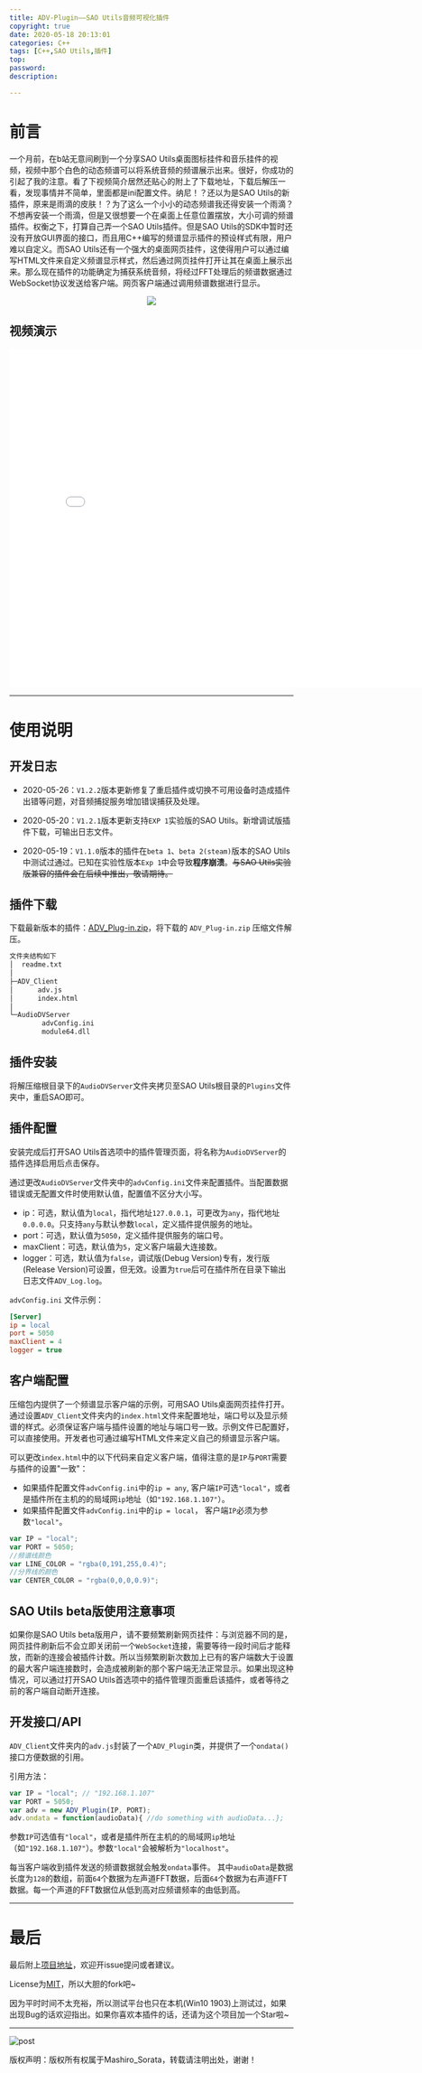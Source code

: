 ```yaml
---
title: ADV-Plugin——SAO Utils音频可视化插件
copyright: true
date: 2020-05-18 20:13:01
categories: C++
tags: [C++,SAO Utils,插件]
top:
password:
description:

---
```

# 前言
一个月前，在b站无意间刷到一个分享SAO Utils桌面图标挂件和音乐挂件的视频，视频中那个白色的动态频谱可以将系统音频的频谱展示出来。很好，你成功的引起了我的注意。看了下视频简介居然还贴心的附上了下载地址，下载后解压一看，发现事情并不简单，里面都是ini配置文件。纳尼！？还以为是SAO Utils的新插件，原来是雨滴的皮肤！？为了这么一个小小的动态频谱我还得安装一个雨滴？不想再安装一个雨滴，但是又很想要一个在桌面上任意位置摆放，大小可调的频谱插件。权衡之下，打算自己弄一个SAO Utils插件。但是SAO Utils的SDK中暂时还没有开放GUI界面的接口，而且用C++编写的频谱显示插件的预设样式有限，用户难以自定义。而SAO Utils还有一个强大的桌面网页挂件，这使得用户可以通过编写HTML文件来自定义频谱显示样式，然后通过网页挂件打开让其在桌面上展示出来。那么现在插件的功能确定为捕获系统音频，将经过FFT处理后的频谱数据通过WebSocket协议发送给客户端。网页客户端通过调用频谱数据进行显示。
<div align="center"><img src="https://github.com/Mashiro-Sorata/ADV-Plugin/blob/master/Image/ADV_demo.png?raw=true"></div>
<!-- more -->

<h2>视频演示</h2>

<div align="center"><iframe width="800" height="600" src="//player.bilibili.com/player.html?aid=285646304&bvid=BV1uf4y1U7Tx&cid=192662498&page=1" scrolling="no" border="0" frameborder="no" framespacing="0" allowfullscreen="true"> </iframe></div>

---
# 使用说明

## 开发日志

* 2020-05-26：`V1.2.2`版本更新修复了重启插件或切换不可用设备时造成插件出错等问题，对音频捕捉服务增加错误捕获及处理。

* 2020-05-20：`V1.2.1`版本更新支持`EXP 1`实验版的SAO Utils。新增调试版插件下载，可输出日志文件。

* 2020-05-19：`V1.1.0`版本的插件在`beta 1`、`beta 2(steam)`版本的SAO Utils中测试过通过。已知在实验性版本`Exp 1`中会导致**程序崩溃**。~~与SAO Utils实验版兼容的插件会在后续中推出，敬请期待。~~

## 插件下载
下载最新版本的插件：[ADV_Plug-in.zip](https://github.com/Mashiro-Sorata/ADV-Plugin/releases/latest)，将下载的 `ADV_Plug-in.zip` 压缩文件解压。
```html
文件夹结构如下
│  readme.txt
│
├─ADV_Client
│      adv.js
│      index.html
│
└─AudioDVServer
        advConfig.ini
        module64.dll
```

## 插件安装
将解压缩根目录下的`AudioDVServer`文件夹拷贝至SAO Utils根目录的`Plugins`文件夹中，重启SAO即可。

## 插件配置

安装完成后打开SAO Utils首选项中的插件管理页面，将名称为`AudioDVServer`的插件选择启用后点击保存。

通过更改`AudioDVServer`文件夹中的`advConfig.ini`文件来配置插件。当配置数据错误或无配置文件时使用默认值，配置值不区分大小写。
- ip：可选，默认值为`local`，指代地址`127.0.0.1`，可更改为`any`，指代地址`0.0.0.0`。只支持`any`与默认参数`local`，定义插件提供服务的地址。
- port：可选，默认值为`5050`，定义插件提供服务的端口号。
- maxClient：可选，默认值为`5`，定义客户端最大连接数。
- logger：可选，默认值为`false`，调试版(Debug Version)专有，发行版(Release Version)可设置，但无效。设置为`true`后可在插件所在目录下输出日志文件`ADV_Log.log`。

`advConfig.ini` 文件示例：
```ini
[Server]
ip = local
port = 5050
maxClient = 4
logger = true
```

## 客户端配置
压缩包内提供了一个频谱显示客户端的示例，可用SAO Utils桌面网页挂件打开。通过设置`ADV_Client`文件夹内的`index.html`文件来配置地址，端口号以及显示频谱的样式。必须保证客户端与插件设置的地址与端口号一致。示例文件已配置好，可以直接使用。开发者也可通过编写HTML文件来定义自己的频谱显示客户端。

可以更改`index.html`中的以下代码来自定义客户端，值得注意的是`IP`与`PORT`需要与插件的设置"一致"：

* 如果插件配置文件`advConfig.ini`中的`ip = any`, 客户端`IP`可选`"local"`，或者是插件所在主机的的局域网`ip`地址（如`"192.168.1.107"`）。
* 如果插件配置文件`advConfig.ini`中的`ip = local`， 客户端`IP`必须为参数`"local"`。

```javascript
var IP = "local";
var PORT = 5050;
//频谱线颜色
var LINE_COLOR = "rgba(0,191,255,0.4)";
//分界线的颜色
var CENTER_COLOR = "rgba(0,0,0,0.9)";
```

## SAO Utils beta版使用注意事项

如果你是SAO Utils beta版用户，请不要频繁刷新网页挂件：与浏览器不同的是，网页挂件刷新后不会立即关闭前一个`WebSocket`连接，需要等待一段时间后才能释放，而新的连接会被插件计数。所以当频繁刷新次数加上已有的客户端数大于设置的最大客户端连接数时，会造成被刷新的那个客户端无法正常显示。如果出现这种情况，可以通过打开SAO Utils首选项中的插件管理页面重启该插件，或者等待之前的客户端自动断开连接。

## 开发接口/API
`ADV_Client`文件夹内的`adv.js`封装了一个`ADV_Plugin`类，并提供了一个`ondata()`接口方便数据的引用。

引用方法：
```javascript
var IP = "local"; // "192.168.1.107"
var PORT = 5050;
var adv = new ADV_Plugin(IP, PORT);
adv.ondata = function(audioData){ //do something with audioData...};
```
参数`IP`可选值有`"local"`，或者是插件所在主机的的局域网`ip`地址（如`"192.168.1.107"`）。参数`"local"`会被解析为`"localhost"`。

每当客户端收到插件发送的频谱数据就会触发`ondata`事件。
其中`audioData`是数据长度为`128`的数组，前面`64`个数据为左声道FFT数据，后面`64`个数据为右声道FFT数据。每一个声道的FFT数据位从低到高对应频谱频率的由低到高。

---

# 最后

最后附上[项目地址](https://github.com/Mashiro-Sorata/ADV-Plugin)，欢迎开issue提问或者建议。

License为[MIT](https://github.com/Mashiro-Sorata/ADV-Plugin/blob/master/LICENSE)，所以大胆的fork吧~

因为平时时间不太充裕，所以测试平台也只在本机(Win10 1903)上测试过，如果出现Bug的话欢迎指出。如果你喜欢本插件的话，还请为这个项目加一个Star啦~

---

![post](https://t1.picb.cc/uploads/2019/02/18/VhzVBs.gif)

版权声明：版权所有权属于Mashiro_Sorata，转载请注明出处，谢谢！
